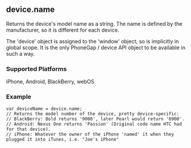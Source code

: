 device.name
-----------
Returns the device's model name as a string. The name is defined by the manufacturer, so it is different for each device.

The 'device' object is assigned to the 'window' object, so is implicitly in global scope. It is the only PhoneGap / device API object to be available in such a way.

### Supported Platforms ###
iPhone, Android, BlackBerry, webOS

### Example ###
    var deviceName = device.name;
    // Returns the model number of the device, pretty device-specific:
    // BlackBerry: Bold returns '9000', later Pearl would return '8900'.
    // Android: Nexus One returns 'Passion' (Original code name HTC had for that device).
    // iPhone: Whatever the owner of the iPhone 'named' it when they plugged it into iTunes, i.e. "Joe's iPhone"